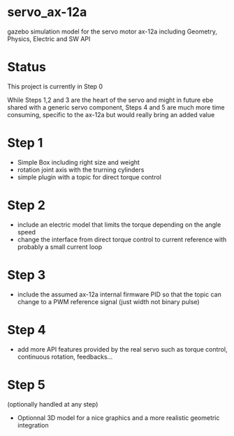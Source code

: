 # servo_ax-12a
gazebo simulation model for the servo motor ax-12a including Geometry, Physics, Electric and SW API

# Status
This project is currently in Step 0

While Steps 1,2 and 3 are the heart of the servo and might in future ebe shared with a generic servo component,
Steps 4 and 5 are much more time consuming, specific to the ax-12a but would really bring an added value

# Step 1
- Simple Box including right size and weight
- rotation joint axis with the trurning cylinders
- simple plugin with a topic for direct torque control

# Step 2
- include an electric model that limits the torque depending on the angle speed
- change the interface from direct torque control to current reference with probably a small current loop 

# Step 3
- include the assumed ax-12a internal firmware PID so that the topic can change to a PWM reference signal (just width not binary pulse)

# Step 4
- add more API features provided by the real servo such as torque control, continuous rotation, feedbacks...

# Step 5
(optionally handled at any step)
- Optionnal 3D model for a nice graphics and a more realistic geometric integration

